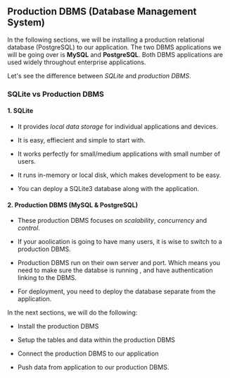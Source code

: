 ## Production DBMS (Database Management System)

In the following sections, we will be installing a production relational database (PostgreSQL) to our application. The two DBMS applications we will be going over is **MySQL** and **PostgreSQL**. Both DBMS applications are used widely throughout enterprise applications.

Let's see the difference between _SQLite_ and _production DBMS_.

### SQLite vs Production DBMS

#### 1. SQLite

- It provides _local data storage_ for individual applications and devices.

- It is easy, effiecient and simple to start with.

- It works perfectly for small/medium applications with small number of users.

- It runs in-memory or local disk, which makes development to be easy.

- You can deploy a SQLite3 database along with the application.

#### 2. Production DBMS (MySQL & PostgreSQL)

- These production DBMS focuses on _scalability_, _concurrency_ and _control_.

- If your aoolication is going to have many users, it is wise to switch to a production DBMS.

- Production DBMS run on their own server and port. Which means you need to make sure the databse is running , and have authentication linking to the DBMS.

- For deployment, you need to deploy the database separate from the application.

In the next sections, we will do the following:

- Install the production DBMS

- Setup the tables and data within the production DBMS

- Connect the production DBMS to our application

- Push data from application to our production DBMS.
